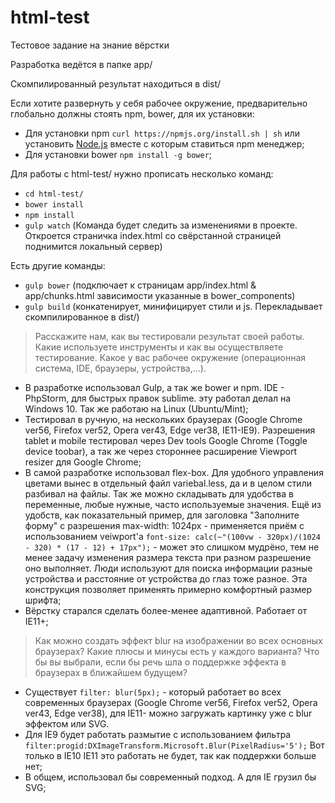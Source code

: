 # html-test
Тестовое задание на знание вёрстки

Разработка ведётся в папке app/

Скомпилированный результат находиться в dist/

Если хотите развернуть у себя рабочее окружение, предварительно глобально должны стоять npm, bower, для их установки:
- Для установки npm `curl https://npmjs.org/install.sh | sh` или установить [Node.js](https://nodejs.org/en/) вместе с которым ставиться npm менеджер;
- Для установки bower `npm install -g bower`;

Для работы с html-test/ нужно прописать несколько команд:
- `cd html-test/`
- `bower install`
- `npm install`
- `gulp watch` (Команда будет следить за изменениями в проекте. Откроется страничка index.html со свёрстанной страницей поднимится локальный сервер)

Есть другие команды:
- `gulp bower` (подключает к страницам app/index.html & app/chunks.html зависимости указанные в bower_components)
- `gulp build` (конкатенирует, минифицирует стили и js. Перекладывает скомпилированное в dist/)


> Расскажите нам, как вы тестировали результат своей работы. Какие используете инструменты и как вы осуществляете тестирование. Какое у вас рабочее окружение (операционная система, IDE, браузеры, устройства,…).

- В разработке использовал Gulp, а так же bower и npm. IDE - PhpStorm, для быстрых правок sublime. эту работал делал на Windows 10. Так же работаю на Linux (Ubuntu/Mint);
- Тестировал в ручную, на нескольких браузерах (Google Chrome ver56, Firefox ver52, Opera ver43, Edge ver38, IE11-IE9). Разрешения tablet и mobile тестировал через Dev tools Google Chrome (Toggle device toobar), а так же через стороннее расширение Viewport resizer для Google Chrome;
- В самой разработке использовал flex-box. Для удобного управления цветами вынес в отдельный файл variebal.less, да и в целом стили разбивал на файлы. Так же можно складывать для удобства в переменные, любые нужные, часто используемые значения. Ещё из удобств, как показательный пример, для заголовка "Заполните форму" с разрешения max-width: 1024px - применяется приём с использованием veiwport'a `font-size: calc(~"(100vw - 320px)/(1024 - 320) * (17 - 12) + 17px");` - может это слишком мудрёно, тем не менее задачу изменения размера текста при разном разрешение оно выполняет. Люди используют для поиска информации разные устройства и расстояние от устройства до глаз тоже разное. Эта конструкция позволяет применять примерно комфортный размер шрифта;
- Вёрстку старался сделать более-менее адаптивной. Работает от IE11+;

> Как можно создать эффект blur на изображении во всех основных браузерах? Какие плюсы и минусы есть у каждого варианта? Что бы вы выбрали, если бы речь шла о поддержке эффекта в браузерах в ближайшем будущем?

- Существует `filter: blur(5px);` - который работает во всех современных браузерах (Google Chrome ver56, Firefox ver52, Opera ver43, Edge ver38), для IE11- можно загружать картинку уже с blur эффектом или SVG.
- Для IE9 будет работать размытие с использованием фильтра `filter:progid:DXImageTransform.Microsoft.Blur(PixelRadius='5');` Вот только в IE10 IE11 это работать не будет, так как поддержки больше нет;
- В общем, использовал бы современный подход. А для IE грузил бы SVG;
